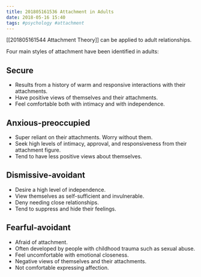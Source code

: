```yaml
---
title: 201805161536 Attachment in Adults
date: 2018-05-16 15:40
tags: #psychology #attachment
---
```


[[201805161544 Attachment Theory]] can be applied to adult relationships.

Four main styles of attachment have been identified in adults:
## Secure
+ Results from a history of warm and responsive interactions with their attachments.
+ Have positive views of themselves and their attachments.
+ Feel comfortable both with intimacy and with independence.

## Anxious-preoccupied
+ Super reliant on their attachments. Worry without them.
+ Seek high levels of intimacy, approval, and responsiveness from their attachment figure.
+ Tend to have less positive views about themselves.

## Dismissive-avoidant
+ Desire a high level of independence.
+ View themselves as self-sufficient and invulnerable.
+ Deny needing close relationships.
+ Tend to suppress and hide their feelings.

## Fearful-avoidant
+ Afraid of attachment.
+ Often developed by people with childhood trauma such as sexual abuse.
+ Feel uncomfortable with emotional closeness.
+ Negative views of themselves and their attachments.
+ Not comfortable expressing affection.

